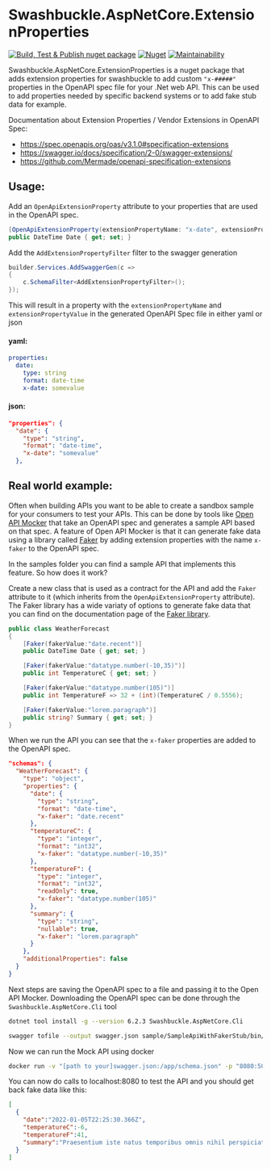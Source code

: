 # Swashbuckle.AspNetCore.ExtensionProperties

[![Build, Test & Publish nuget package](https://github.com/Geertvdc/Swashbuckle.AspNetCore.ExtensionProperties/actions/workflows/build-nugetpackage.yml/badge.svg)](https://github.com/Geertvdc/Swashbuckle.AspNetCore.ExtensionProperties/actions/workflows/build-nugetpackage.yml)
[![Nuget](https://img.shields.io/nuget/v/Swashbuckle.AspNetCore.ExtensionProperties)](https://www.nuget.org/packages/Swashbuckle.AspNetCore.ExtensionProperties/)
[![Maintainability](https://api.codeclimate.com/v1/badges/dd225537f49dbefba874/maintainability)](https://codeclimate.com/github/Geertvdc/Swashbuckle.AspNetCore.ExtensionProperties/maintainability)

Swashbuckle.AspNetCore.ExtensionProperties is a nuget package that adds extension properties for swashbuckle to add custom `"x-#####"` properties in the OpenAPI spec file for your .Net web API. This can be used to add properties needed by specific backend systems or to add fake stub data for example.

Documentation about Extension Properties / Vendor Extensions in OpenAPI Spec:
- https://spec.openapis.org/oas/v3.1.0#specification-extensions
- https://swagger.io/docs/specification/2-0/swagger-extensions/
- https://github.com/Mermade/openapi-specification-extensions

## Usage:

Add an `OpenApiExtensionProperty` attribute to your properties that are used in the OpenAPI spec.
```C#
[OpenApiExtensionProperty(extensionPropertyName: "x-date", extensionPropertyValue:"somevalue")]
public DateTime Date { get; set; }
```

Add the `AddExtensionPropertyFilter` filter to the swagger generation
```C#
builder.Services.AddSwaggerGen(c =>
{
    c.SchemaFilter<AddExtensionPropertyFilter>();
});
```

This will result in a property with the `extensionPropertyName` and `extensionPropertyValue` in the generated OpenAPI Spec file in either yaml or json

#### yaml:
```yaml
properties:
  date:
    type: string
    format: date-time
    x-date: somevalue
```
#### json:
```json
"properties": {
  "date": {
    "type": "string",
    "format": "date-time",
    "x-date": "somevalue"
  },
```

## Real world example:

Often when building APIs you want to be able to create a sandbox sample for your consumers to test your APIs. This can be done by tools like [Open API Mocker](https://github.com/jormaechea/open-api-mocker) that take an OpenAPI spec and generates a sample API based on that spec.
A feature of Open API Mocker is that it can generate fake data using a library called [Faker](https://github.com/withshepherd/faker.js) by adding extension properties with the name `x-faker` to the OpenAPI spec.

In the samples folder you can find a sample API that implements this feature.
So how does it work?

Create a new class that is used as a contract for the API and add the `Faker` attribute to it (which inherits from the `OpenApiExtensionProperty` attribute). The Faker library has a wide variaty of options to generate fake data that you can find on the documentation page of the [Faker library](https://www.npmjs.com/package/faker).

```C#
public class WeatherForecast
{
    [Faker(fakerValue:"date.recent")]
    public DateTime Date { get; set; }

    [Faker(fakerValue:"datatype.number(-10,35)")]
    public int TemperatureC { get; set; }

    [Faker(fakerValue:"datatype.number(105)")]
    public int TemperatureF => 32 + (int)(TemperatureC / 0.5556);

    [Faker(fakerValue:"lorem.paragraph")]
    public string? Summary { get; set; }
}
```

When we run the API you can see that the `x-faker` properties are added to the OpenAPI spec.

```json
"schemas": {
  "WeatherForecast": {
    "type": "object",
    "properties": {
      "date": {
        "type": "string",
        "format": "date-time",
        "x-faker": "date.recent"
      },
      "temperatureC": {
        "type": "integer",
        "format": "int32",
        "x-faker": "datatype.number(-10,35)"
      },
      "temperatureF": {
        "type": "integer",
        "format": "int32",
        "readOnly": true,
        "x-faker": "datatype.number(105)"
      },
      "summary": {
        "type": "string",
        "nullable": true,
        "x-faker": "lorem.paragraph"
      }
    },
    "additionalProperties": false
  }
}
```

Next steps are saving the OpenAPI spec to a file and passing it to the Open API Mocker.
Downloading the OpenAPI spec can be done through the `Swashbuckle.AspNetCore.Cli` tool

```Bash
dotnet tool install -g --version 6.2.3 Swashbuckle.AspNetCore.Cli

swagger tofile --output swagger.json sample/SampleApiWithFakerStub/bin/Debug/net6.0/SampleApiWithFakerStub.dll "v1" 
```

Now we can run the Mock API using docker

```Bash
docker run -v "[path to your]swagger.json:/app/schema.json" -p "8080:5000" jormaechea/open-api-mocker
```

You can now do calls to localhost:8080 to test the API and you should get back fake data like this:

```json
[
  {
    "date":"2022-01-05T22:25:30.366Z",
    "temperatureC":-6,
    "temperatureF":41,
    "summary":"Praesentium iste natus temporibus omnis nihil perspiciatis quo. Rerum odit blanditiis quia autem et earum magnam quod. Suscipit voluptate quia voluptatibus ea reiciendis. Sed praesentium sed in est."
  }
]
```
